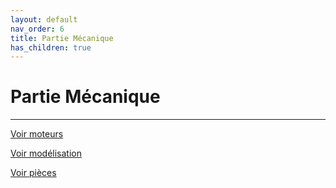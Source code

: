```yaml
---
layout: default
nav_order: 6
title: Partie Mécanique
has_children: true
---
```


# Partie Mécanique
---

[Voir moteurs](moteurs.md)

[Voir modélisation](modélisation.md)

[Voir pièces](Photo_pièces.md)
